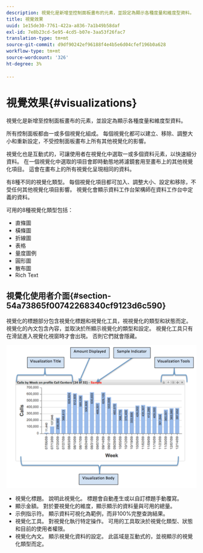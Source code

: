 ```yaml
---
description: 視覺化是新增至控制面板畫布的元素，並設定為顯示各種度量和維度型資料。
title: 視覺效果
uuid: 1e15de30-7761-422a-a836-7a1b49b58daf
exl-id: 7e8b23cd-5e95-4cd5-b07e-3aa53f26fac7
translation-type: tm+mt
source-git-commit: d9df90242ef96188f4e4b5e6d04cfef196b0a628
workflow-type: tm+mt
source-wordcount: '326'
ht-degree: 3%

---
```


# 視覺效果{#visualizations}

視覺化是新增至控制面板畫布的元素，並設定為顯示各種度量和維度型資料。

所有控制面板都由一或多個視覺化組成。 每個視覺化都可以建立、移除、調整大小和重新設定，不受控制面板畫布上所有其他視覺化的影響。

視覺化也是互動式的，可讓使用者在視覺化中選取一或多個資料元素，以快速細分資料。 在一個視覺化中選取的項目會即時動態地將濾鏡套用至畫布上的其他視覺化項目。 這會在畫布上的所有視覺化呈現相同的資料。

有8種不同的視覺化類型。 每個視覺化項目都可加入、調整大小、設定和移除，不受任何其他視覺化項目影響。 視覺化會顯示資料工作台架構師在資料工作台中定義的資料。

可用的8種視覺化類型包括：

* 直條圖
* 橫條圖
* 折線圖
* 表格
* 量度圖例
* 圓形圖
* 散布圖
* Rich Text

## 視覺化使用者介面{#section-54a73865f00742268340cf9123d6c590}

視覺化的標題部分包含視覺化標題和視覺化工具，視視覺化的類型和狀態而定。 視覺化的內文包含內容，並取決於所顯示視覺化的類型和設定。 視覺化工具只有在滑鼠進入視覺化視窗時才會出現。 否則它們就會隱藏。

![](assets/visualization.png)

* 視覺化標題。 說明此視覺化。 標題會自動產生或以自訂標題手動覆寫。
* 顯示金額。 對於要視覺化的維度，顯示顯示的資料量與可用的總量。
* 示例指示符。 顯示資料可視化為範例，而非100%完整查詢結果。
* 視覺化工具。 對視覺化執行特定操作。 可用的工具取決於視覺化類型、狀態和目前的使用者權限。
* 視覺化內文。 顯示視覺化資料的設定。 此區域是互動式的，並視顯示的視覺化類型而定。
